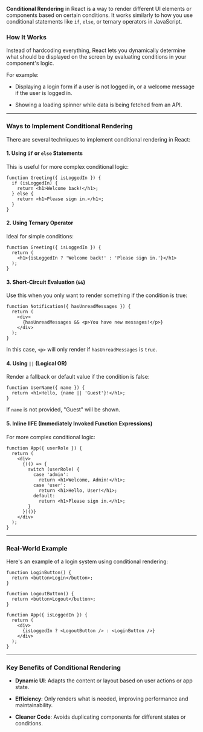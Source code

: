 **Conditional Rendering** in React is a way to render different UI elements or components based on certain conditions. It works similarly to how you use conditional statements like `if`, `else`, or ternary operators in JavaScript.

### **How It Works**

Instead of hardcoding everything, React lets you dynamically determine what should be displayed on the screen by evaluating conditions in your component's logic.

For example:

- Displaying a login form if a user is not logged in, or a welcome message if the user is logged in.
    
- Showing a loading spinner while data is being fetched from an API.

---
### **Ways to Implement Conditional Rendering**

There are several techniques to implement conditional rendering in React:

#### **1. Using** `if` **or** `else` **Statements**

This is useful for more complex conditional logic:

```
function Greeting({ isLoggedIn }) {
  if (isLoggedIn) {
    return <h1>Welcome back!</h1>;
  } else {
    return <h1>Please sign in.</h1>;
  }
}
```

#### **2. Using Ternary Operator**

Ideal for simple conditions:

```
function Greeting({ isLoggedIn }) {
  return (
    <h1>{isLoggedIn ? 'Welcome back!' : 'Please sign in.'}</h1>
  );
}
```

#### **3. Short-Circuit Evaluation (**`&&`**)**

Use this when you only want to render something if the condition is true:

```
function Notification({ hasUnreadMessages }) {
  return (
    <div>
      {hasUnreadMessages && <p>You have new messages!</p>}
    </div>
  );
}
```

In this case, `<p>` will only render if `hasUnreadMessages` is `true`.
#### **4. Using** `||` **(Logical OR)**

Render a fallback or default value if the condition is false:

```
function UserName({ name }) {
  return <h1>Hello, {name || 'Guest'}!</h1>;
}
```

If `name` is not provided, "Guest" will be shown.

#### **5. Inline IIFE (Immediately Invoked Function Expressions)**

For more complex conditional logic:

```
function App({ userRole }) {
  return (
    <div>
      {(() => {
        switch (userRole) {
          case 'admin':
            return <h1>Welcome, Admin!</h1>;
          case 'user':
            return <h1>Hello, User!</h1>;
          default:
            return <h1>Please sign in.</h1>;
        }
      })()}
    </div>
  );
}
```

---

### **Real-World Example**

Here's an example of a login system using conditional rendering:

```
function LoginButton() {
  return <button>Login</button>;
}

function LogoutButton() {
  return <button>Logout</button>;
}

function App({ isLoggedIn }) {
  return (
    <div>
      {isLoggedIn ? <LogoutButton /> : <LoginButton />}
    </div>
  );
}
```

---
### **Key Benefits of Conditional Rendering**

- **Dynamic UI**: Adapts the content or layout based on user actions or app state.
    
- **Efficiency**: Only renders what is needed, improving performance and maintainability.
    
- **Cleaner Code**: Avoids duplicating components for different states or conditions.